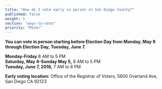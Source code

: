 ```yaml
---
title: "How do I vote early in person in San Diego County?"
published: false
weight: 5
section: "ways-to-vote"
priority: "Minor"
---
```


**You can vote in person starting before Election Day from Monday, May 9 through Election Day, Tuesday, June 7.**  

**Monday-Friday** 8 AM to 5 PM  
**Saturday, May 4-Sunday May 5,** 8 AM to 5 PM  
**Tuesday, June 7, 2016,** 7 AM to 8 PM  

**Early voting location:** Office of the Registrar of Voters, 5600 Overland Ave, San Diego CA 92123  
